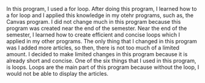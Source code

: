 In this program, I used a for loop. After doing this program, I learned how to a for loop and I applied this knowledge in my otehr programs, such as, the Canvas program. I did not change much in this program because this program was created near the end of the semester. Near the end of the semester, I learned how to create efficient and concise loops which I applied in my other programs. The only thing that I changed in this program was I added more articles, so then, there is not too much of a limited amount. I decided to make limited changes in this program because it is already short and concise. One of the six things that I used in this program, is loops. Loops are the main part of this program because without the loop, I would not be able to display the articles. 